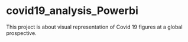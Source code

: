 # covid19_analysis_Powerbi
This project is about visual representation of Covid 19 figures at a global prospective.
